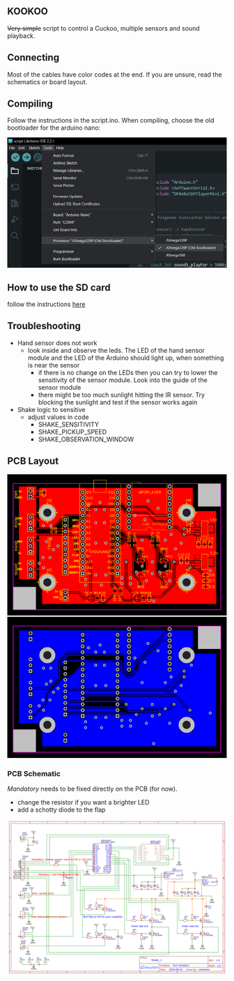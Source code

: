 ## KOOKOO
~~Very simple~~ script to control a Cuckoo, multiple sensors and sound playback.

## Connecting
Most of the cables have color codes at the end. If you are unsure, read 
the schematics or board layout.

## Compiling

Follow the instructions in the script.ino. When compiling, choose the old bootloader
for the arduino nano:

![bootloader.png](resources/images/oldBootloader.png)

## How to use the SD card

follow the instructions [here](/resources/folderStructure.MD)

## Troubleshooting

- Hand sensor does not work
  - look inside and observe the leds. The LED of the hand sensor module 
  and the LED of the Arduino should light up, when something is near the sensor 
    -  if there is no change on the LEDs then you can try to 
    lower the sensitivity of the sensor module. Look into the guide of
    the sensor module
    - there might be too much sunlight hitting the IR sensor. Try blocking the 
    sunlight and test if the sensor works again
- Shake logic to sensitive
  - adjust values in code
    - SHAKE_SENSITIVITY
    - SHAKE_PICKUP_SPEED
    - SHAKE_OBSERVATION_WINDOW

## PCB Layout
![topLayer.png](resources/images/topLayer.png)
![bottomLayer.png](resources/images/bottomLayer.png)

### PCB Schematic

*Mandatory* needs to be fixed directly on the PCB (for now).

- change the resistor if you want a brighter LED
- add a schotty diode to the flap

![schematics.png](resources/images/schematics.png)

